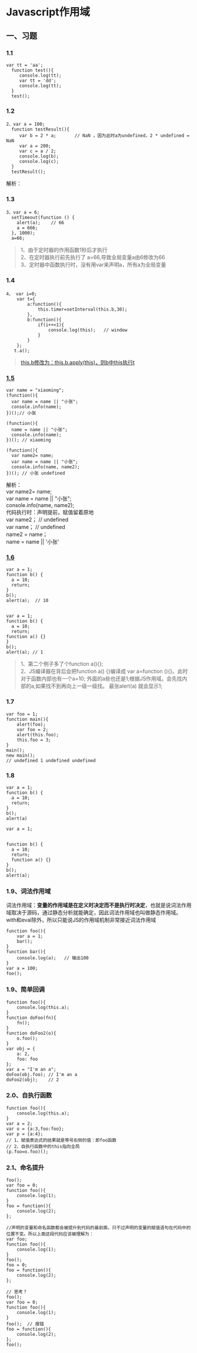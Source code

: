 # Javascript作用域
## 一、习题
### 1.1
    var tt = 'aa';
      function test(){
         console.log(tt);
         var tt = 'dd';
         console.log(tt);
      }
      test();

### 1.2

    2、var a = 100;
      function testResult(){
         var b = 2 * a;       // NaN ，因为此时a为undefined，2 * undefined = NaN
         var a = 200;
         var c = a / 2;
         console.log(b);
         console.log(c);
      }
      testResult();
解析：

### 1.3
    3、var a = 6;
      setTimeout(function () {
        alert(a);    // 66
        a = 666;
      }, 1000);
      a=66;
> 1、由于定时器的作用函数1秒后才执行 <br>
> 2、在定时器执行前先执行了 a=66,导致全局变量a由6修改为66<br>
> 3、定时器中函数执行时，没有用var来声明a，所有a为全局变量<br>

### 1.4
    4、 var i=0;
	    var t={
	        a:function(){
	            this.timer=setInterval(this.b,30);
	        },
	        b:function(){
	            if(i++<1){
	                console.log(this);   // window
	            }
	        }
	    };
       t.a();
> [this.b修改为：this.b.apply(this)，则b中this执行t](https://segmentfault.com/q/1010000000205169)

### [1.5](http://www.2cto.com/kf/201411/350951.html)
	var name = "xiaoming"; 
	(function(){ 
	  var name = name || "小张";
	  console.info(name);
	})();// 小张
	 
	(function(){
	  name = name || "小张";
	  console.info(name);
	})(); // xiaoming
	 
	(function(){
	  var name2= name;
	  var name = name || "小张";
	  console.info(name, name2);
	})(); // 小张 undefined

解析：<br>
var name2= name;<br>
var name = name || "小张";<br>
console.info(name, name2);<br>
代码执行时：声明提前，赋值留着原地<br>
var name2；    // undefined <br>
var name；      // undefined <br>
name2 = name；<br>
name = name || '小张'


### [1.6](http://www.cnblogs.com/huan-lin/p/3683041.html)
	var a = 1;
	function b() {
	  a = 10;
	  return;
	}
	b();
	alert(a);  // 10
 

	var a = 1;
	function b() {
	  a = 10;
	  return;
	function a() {}
	} 
	b();
	alert(a); // 1


>1、第二个例子多了个function a(){};<br>
>2、JS编译器在背后会把function a() {}编译成 var a=function (){}。此时对于函数内部也有一个a=10; 外面的a些也还是1;根据JS作用域。会先找内部的a,如果找不到再向上一级一级找。
最张alert(a) 就会显示1;

### 1.7 
	var foo = 1;
	function main(){
		alert(foo);
		var foo = 2;
		alert(this.foo);
		this.foo = 3;
	}
	main();  
	new main();
	// undefined 1 undefined undefined 

### 1.8 
	var a = 1;
	function b() {
	  a = 10;
	  return;
	}
	b();
	alert(a)
	
	var a = 1;
	
	
	function b() {
	  a = 10;
	  return;
	  function a() {}
	} 
	b();
	alert(a);

### 1.9、词法作用域
词法作用域：**变量的作用域是在定义时决定而不是执行时决定**，也就是说词法作用域取决于源码，通过静态分析就能确定，因此词法作用域也叫做静态作用域。 with和eval除外，所以只能说JS的作用域机制非常接近词法作用域


	function foo(){
	    var a = 1;
	    bar();
	}
	function bar(){
	    console.log(a);   // 输出100
	}
	var a = 100;
	foo();
	
### 1.9、简单回调

	function foo(){
	    console.log(this.a);
	}
	function doFoo(fn){
	    fn();
	}
	function doFoo2(o){
	    o.foo();
	}
	var obj = {
	    a: 2,
	    foo: foo
	};
	var a = "I'm an a";
	doFoo(obj.foo); // I'm an a
	doFoo2(obj);    // 2
	
### 2.0、自执行函数	
	function foo(){
	    console.log(this.a);
	}
	var a = 2;
	var o = {a:3,foo:foo};
	var p = {a:4};
	// 1、赋值表达式的结果就是等号右侧的值：即foo函数
	// 2、自执行函数中的this指向全局
	(p.foo=o.foo)();
	
### 2.1、命名提升	
	foo();
	var foo = 0;
	function foo(){
	    console.log(1);
	}
	foo = function(){
	    console.log(2);
	};
        
	//声明的变量和命名函数都会被提升到代码的最前面，只不过声明的变量的赋值语句在代码中的位置不变。所以上面这段代码应该被理解为：
	var foo;
	function foo(){
	    console.log(1);
	}
	foo();
	foo = 0;
	foo = function(){
	    console.log(2);
	};
	
	// 思考？
	foo(); 
	var foo = 0;
	function foo(){
	    console.log(1);
	}
	foo();  // 报错
	foo = function(){
	    console.log(2);
	};
	foo();
	
 
	

